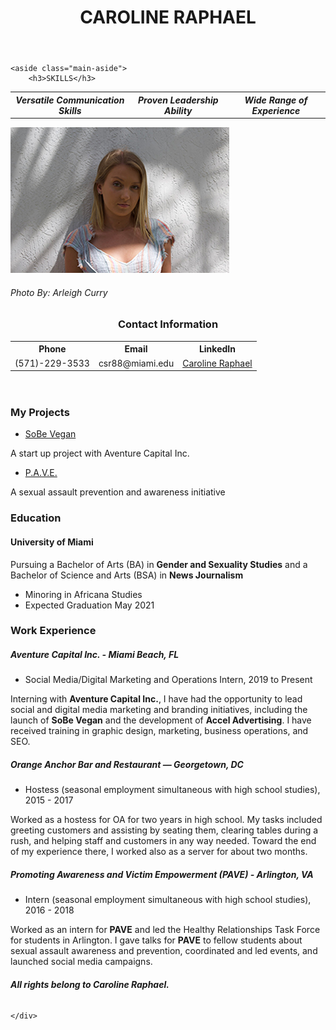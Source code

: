 <!DOCTYPE html>
<html>
<head>
	<meta charset="UTF-8">
	<!-- <title>Caroline Raphael</title> -->
	<link rel="stylesheet" type="text/css" href="CSS/style.css"/> 
<!--<style>-->
<!--td, th { border: 1px solid #CCC; }-->
<!--table {border: 1px solid black; }-->
<!--</style>-->
</head>

<body>
<div class="wrapper">
	<header class="main-head">
		<h1> CAROLINE RAPHAEL</h1>
	</header>

	<aside class="main-aside">
		<h3>SKILLS</h3>
<table>
<tr>
	<th><em>Versatile Communication Skills</em></th>
	<th><em>Proven Leadership Ability</em></th>
	<th><em>Wide Range of Experience</em></th>
</tr>
</table>
	</aside>
	<div class="img">
<img src="CSR-resume.jpg" alt="Caroline Raphael">
<h6>Photo By: Arleigh Curry</h6>
<header>
	<h3>Contact Information</h3>
<nav>
<table>
<tr>
	<th>Phone</th>
	<th>Email</th>
	<th>LinkedIn</th>
</tr>
<tr>
	<td>(571)-229-3533</td>
	<td>csr88@miami.edu</td>
	<td><a href="https://www.linkedin.com/in/caroline-raphael-817160189/">Caroline Raphael</a></td>
</tr>
</table>
	</nav>
	</header>
	</div>
<main class="content">
<section>
<h3>My Projects</h3>
<aside>
<ul>
	<li><a href="https://sobev.com">SoBe Vegan</a></li>
</ul>
	<p>A start up project with Aventure Capital Inc.</p>
<ul>
	<li><a href="https://www.shatteringthesilence.org">P.A.V.E.</a></li>
</ul>
	<p>A sexual assault prevention and awareness initiative</p>
</aside>
	</section>
<article>
<h3>Education</h3>
<h4><strong>University of Miami</strong></h4>
	<p>Pursuing a Bachelor of Arts (BA) in <strong>Gender and Sexuality Studies</strong> and a Bachelor of Science and Arts (BSA) in <strong>News Journalism</strong></p>
<ul>
	<li>Minoring in Africana Studies</li>
	<li>Expected Graduation May 2021</li>
	</ul>
	</article>
<article>
	<h3>Work Experience</h3>
	<h5><strong>Aventure Capital Inc. - Miami Beach, FL</strong></h5>
<ul>
	<li>Social Media/Digital Marketing and Operations Intern, 2019 to Present</li>
	</ul>
	<p>Interning with <strong>Aventure Capital Inc.</strong>, I have had the opportunity to lead social and digital media marketing and branding initiatives, including the launch of <strong>SoBe Vegan</strong> and the development of <strong>Accel Advertising</strong>. I have received training in graphic design, marketing, business operations, and SEO.</p>
<h5><strong>Orange Anchor Bar and Restaurant — Georgetown, DC</strong></h5>
<ul>
	<li>Hostess (seasonal employment simultaneous with high school studies), 2015 - 2017</li>
	</ul>
	<p>Worked as a hostess for OA for two years in high school. My tasks included greeting customers and assisting by seating them, clearing tables during a rush, and helping staff and customers in any way needed. Toward the end of my experience there, I worked also as a server for about two months.</p>
<h5><strong>Promoting Awareness and Victim Empowerment (PAVE) - Arlington, VA</strong></h5>
<ul>
	<li>Intern (seasonal employment simultaneous with high school studies), 2016 - 2018</li>
	</ul>
	<p>Worked as an intern for <strong>PAVE</strong> and led the Healthy Relationships Task Force for students in Arlington. I gave talks for <strong>PAVE</strong> to fellow students about sexual assault awareness and prevention, coordinated and led events, and launched social media campaigns.</p>
</article>
	</main>
<footer class="main-footer">
	<h6><strong><em>All rights belong to Caroline Raphael.</em></strong></h6>
	</footer>
	
	</div>
</body>
</html>
